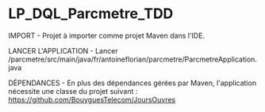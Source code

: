 # LP_DQL_Parcmetre_TDD

IMPORT - 
Projet à importer comme projet Maven dans l'IDE.

LANCER L'APPLICATION - 
Lancer /parcmetre/src/main/java/fr/antoineflorian/parcmetre/ParcmetreApplication.java

DÉPENDANCES - 
En plus des dépendances gérées par Maven, l'application nécessite une classe du projet suivant : 
https://github.com/BouyguesTelecom/JoursOuvres
